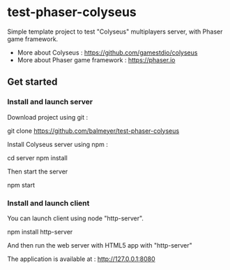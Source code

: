 # test-phaser-colyseus

Simple template project to test "Colyseus" multiplayers server, with Phaser game framework.

* More about Colyseus : https://github.com/gamestdio/colyseus
* More about Phaser game framework : https://phaser.io

## Get started

### Install and launch server

Download project using git :

 git clone https://github.com/balmeyer/test-phaser-colyseus

Install Colyseus server using npm :

 cd server
 npm install
 
Then start the server

 npm start
 
### Install and launch client

You can launch client using node "http-server".

 npm install http-server
 
And then run the web server with HTML5 app with "http-server"


The application is available at : http://127.0.0.1:8080

